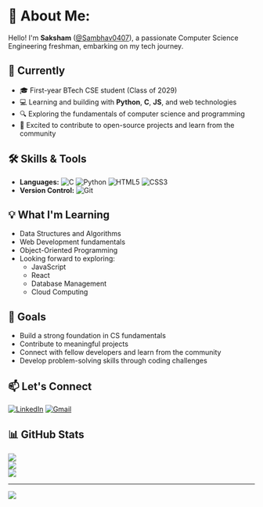 # 💫 About Me:

Hello! I'm **Saksham** ([@Sambhav0407](https://github.com/Sambhav0407)), a passionate Computer Science Engineering freshman, embarking on my tech journey.

## 🌱 Currently

- 🎓 First-year BTech CSE student (Class of 2029)
- 💻 Learning and building with **Python**, **C**, **JS**, and web technologies
- 🔍 Exploring the fundamentals of computer science and programming
- 🌟 Excited to contribute to open-source projects and learn from the community

## 🛠️ Skills & Tools

- **Languages:**
  ![C](https://img.shields.io/badge/c-%2300599C.svg?style=for-the-badge&logo=c&logoColor=white) ![Python](https://img.shields.io/badge/python-3670A0?style=for-the-badge&logo=python&logoColor=ffdd54) ![HTML5](https://img.shields.io/badge/html5-%23E34F26.svg?style=for-the-badge&logo=html5&logoColor=white) ![CSS3](https://img.shields.io/badge/css3-%231572B6.svg?style=for-the-badge&logo=css3&logoColor=white)
- **Version Control:**
  ![Git](https://img.shields.io/badge/git-%23F05033.svg?style=for-the-badge&logo=git&logoColor=white)

## 💡 What I'm Learning

- Data Structures and Algorithms
- Web Development fundamentals
- Object-Oriented Programming
- Looking forward to exploring:
  - JavaScript
  - React
  - Database Management
  - Cloud Computing

## 🌟 Goals

- Build a strong foundation in CS fundamentals
- Contribute to meaningful projects
- Connect with fellow developers and learn from the community
- Develop problem-solving skills through coding challenges

## 📫 Let's Connect

[![LinkedIn](https://img.shields.io/badge/LinkedIn-%230077B5.svg?logo=linkedin&logoColor=white)](https://www.linkedin.com/in/sambhav-dutta-04327a2b0/) [![Gmail](https://img.shields.io/badge/Gmail-D14836?logo=gmail&logoColor=white)](sambhavdutta0407@gmail.com)

## 📊 GitHub Stats

![](https://github-readme-stats.vercel.app/api?username=Sambhav0407&theme=dark&hide_border=false&include_all_commits=false&count_private=false)<br/>
![](https://github-readme-streak-stats.herokuapp.com/?user=Sambhav0407&theme=dark&hide_border=false)<br/>
![](https://github-readme-stats.vercel.app/api/top-langs/?username=Sambhav0407&theme=dark&hide_border=false&include_all_commits=false&count_private=false&layout=compact)

---

[![](https://visitcount.itsvg.in/api?id=Sambhav0407&icon=0&color=0)](https://visitcount.itsvg.in)
